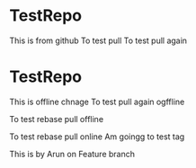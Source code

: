 # TestRepo
This is from github
To test pull
To test pull again
# TestRepo
This is offline chnage
To test pull again ogffline

To test rebase pull offline

To test rebase pull online
Am goingg to test tag

This is by Arun on Feature branch